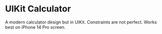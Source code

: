 # UIKit Calculator 
A modern calculator design but in UIKit. 
Constraints are not perfect. Works best on
iPhone 14 Pro screen.
